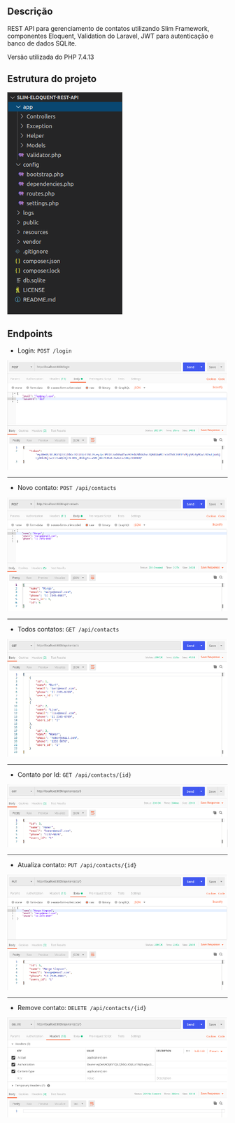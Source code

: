 ## Descrição

REST API para gerenciamento de contatos utilizando Slim Framework, componentes Eloquent, Validation do Laravel, JWT para autenticação e banco de dados SQLite.

Versão utilizada do PHP 7.4.13

## Estrutura do projeto

![Estrutura projeto](https://github.com/adevecchi/slim-eloquent-rest-api/blob/main/public/images/screenshot/estrutura.png)

## Endpoints

* Login: `POST /login`

![Login](https://github.com/adevecchi/slim-eloquent-rest-api/blob/main/public/images/screenshot/login.png)

---

* Novo contato: `POST /api/contacts`

![Novo contato](https://github.com/adevecchi/slim-eloquent-rest-api/blob/main/public/images/screenshot/contacts-post.png)

---

* Todos contatos: `GET /api/contacts`

![Todos clientes](https://github.com/adevecchi/slim-eloquent-rest-api/blob/main/public/images/screenshot/contacts-get.png)

---

* Contato por Id: `GET /api/contacts/{id}`

![Contato por id](https://github.com/adevecchi/slim-eloquent-rest-api/blob/main/public/images/screenshot/contacts-get-id.png)

---

* Atualiza contato: `PUT /api/contacts/{id}`

![Atualiza contato](https://github.com/adevecchi/slim-eloquent-rest-api/blob/main/public/images/screenshot/contacts-put.png)
 
---

* Remove contato: `DELETE /api/contacts/{id}`

![Remove contacts](https://github.com/adevecchi/slim-eloquent-rest-api/blob/main/public/images/screenshot/contacts-delete.png)
